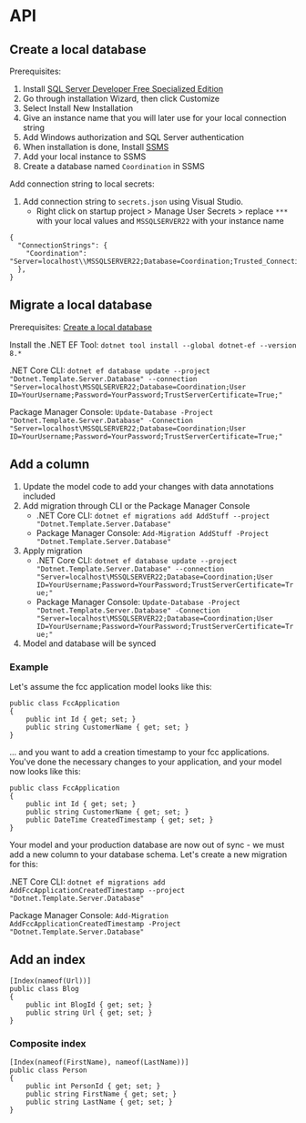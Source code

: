 # API

## Create a local database
Prerequisites: 
1. Install [SQL Server Developer Free Specialized Edition](https://www.microsoft.com/en-us/sql-server/sql-server-downloads)
2. Go through installation Wizard, then click Customize
3. Select Install New Installation
4. Give an instance name that you will later use for your local connection string
5. Add Windows authorization and SQL Server authentication
6. When installation is done, Install [SSMS](https://learn.microsoft.com/en-us/ssms/download-sql-server-management-studio-ssms)
7. Add your local instance to SSMS
8. Create a database named `Coordination` in SSMS

Add connection string to local secrets:

1. Add connection string to `secrets.json` using Visual Studio.
   - Right click on startup project > Manage User Secrets > replace `***` with your local values and `MSSQLSERVER22` with your instance name
```
{
  "ConnectionStrings": {
    "Coordination": "Server=localhost\\MSSQLSERVER22;Database=Coordination;Trusted_Connection=True;TrustServerCertificate=True;"
  },
}
```

## Migrate a local database
Prerequisites: [Create a local database](#Create-a-local-database)

Install the .NET EF Tool:
`dotnet tool install --global dotnet-ef --version 8.*`

.NET Core CLI: 
`dotnet ef database update --project "Dotnet.Template.Server.Database" --connection "Server=localhost\MSSQLSERVER22;Database=Coordination;User ID=YourUsername;Password=YourPassword;TrustServerCertificate=True;"`

Package Manager Console: 
`Update-Database -Project "Dotnet.Template.Server.Database" -Connection "Server=localhost\MSSQLSERVER22;Database=Coordination;User ID=YourUsername;Password=YourPassword;TrustServerCertificate=True;"`

## Add a column
1. Update the model code to add your changes with data annotations included
2. Add migration through CLI or the Package Manager Console
   - .NET Core CLI: `dotnet ef migrations add AddStuff --project "Dotnet.Template.Server.Database"`
   - Package Manager Console: `Add-Migration AddStuff -Project "Dotnet.Template.Server.Database"`
3. Apply migration
   - .NET Core CLI: `dotnet ef database update --project "Dotnet.Template.Server.Database" --connection "Server=localhost\MSSQLSERVER22;Database=Coordination;User ID=YourUsername;Password=YourPassword;TrustServerCertificate=True;"`
   - Package Manager Console: `Update-Database -Project "Dotnet.Template.Server.Database" -Connection "Server=localhost\MSSQLSERVER22;Database=Coordination;User ID=YourUsername;Password=YourPassword;TrustServerCertificate=True;"`
4. Model and database will be synced

### Example
Let's assume the fcc application model looks like this:
```
public class FccApplication
{
    public int Id { get; set; }
    public string CustomerName { get; set; }
}
```

... and you want to add a creation timestamp to your fcc applications. You've done the necessary changes to your application, and your model now looks like this:
```
public class FccApplication
{
    public int Id { get; set; }
    public string CustomerName { get; set; }
    public DateTime CreatedTimestamp { get; set; }
}
```

Your model and your production database are now out of sync - we must add a new column to your database schema. Let's create a new migration for this:

.NET Core CLI: `dotnet ef migrations add AddFccApplicationCreatedTimestamp --project "Dotnet.Template.Server.Database"`

Package Manager Console: `Add-Migration AddFccApplicationCreatedTimestamp -Project "Dotnet.Template.Server.Database"`

## Add an index
```
[Index(nameof(Url))]
public class Blog
{
    public int BlogId { get; set; }
    public string Url { get; set; }
}
```

### Composite index
```
[Index(nameof(FirstName), nameof(LastName))]
public class Person
{
    public int PersonId { get; set; }
    public string FirstName { get; set; }
    public string LastName { get; set; }
}
```
